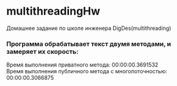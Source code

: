 # multithreadingHw
Домашнее задание по школе инженера DigDes(multithreading)

### Программа обрабатывает текст двумя методами, и замеряет их скорость: 
Время выполнения приватного метода: 00:00:00.3691532 \
Время выполнения публичного метода с многопоточностью: 00:00:00.3066875

